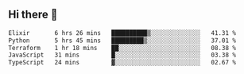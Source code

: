 ## Hi there 👋

<!--
**whirlun/whirlun** is a ✨ _special_ ✨ repository because its `README.md` (this file) appears on your GitHub profile.

Here are some ideas to get you started:

- 🔭 I’m currently working on ...
- 🌱 I’m currently learning ...
- 👯 I’m looking to collaborate on ...
- 🤔 I’m looking for help with ...
- 💬 Ask me about ...
- 📫 How to reach me: ...
- 😄 Pronouns: ...
- ⚡ Fun fact: ...
-->
<!--START_SECTION:waka-->

```txt
Elixir       6 hrs 26 mins   ██████████▒░░░░░░░░░░░░░░   41.31 %
Python       5 hrs 45 mins   █████████▒░░░░░░░░░░░░░░░   37.01 %
Terraform    1 hr 18 mins    ██░░░░░░░░░░░░░░░░░░░░░░░   08.38 %
JavaScript   31 mins         █░░░░░░░░░░░░░░░░░░░░░░░░   03.38 %
TypeScript   24 mins         ▓░░░░░░░░░░░░░░░░░░░░░░░░   02.67 %
```

<!--END_SECTION:waka-->
